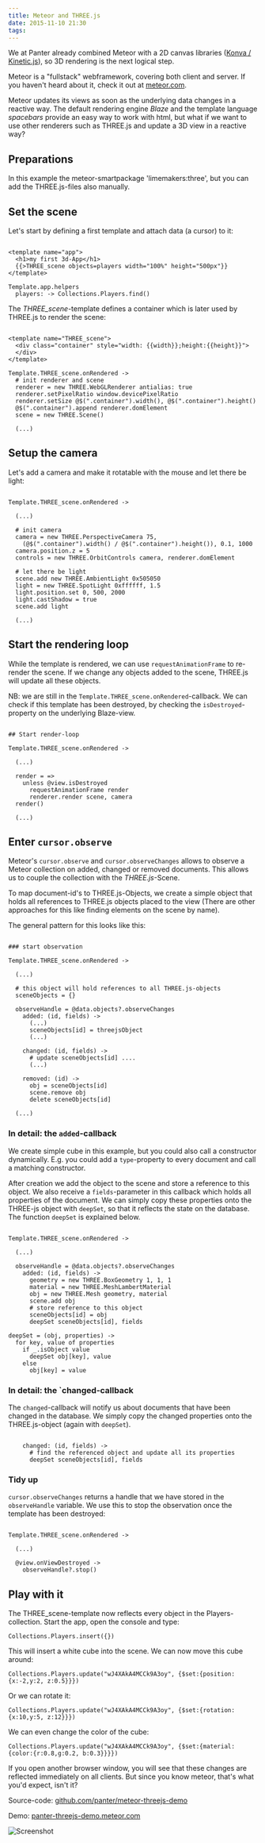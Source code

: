 ```yaml
---
title: Meteor and THREE.js
date: 2015-11-10 21:30
tags:
---
```


We at Panter already combined Meteor with a 2D canvas libraries ([Konva / Kinetic.js](https://github.com/konvajs/konva)), so 3D rendering is the next logical step.

Meteor is a "fullstack" webframework, covering both client and server. If you haven't heard about it, check it out at [meteor.com](https://www.meteor.com/).

Meteor updates its views as soon as the underlying data changes in a reactive way. The default rendering engine *Blaze* and the template language *spacebars* provide an easy way to work with html, but what if we want to use other renderers such as THREE.js and update a 3D view in a reactive way?

## Preparations

In this example the meteor-smartpackage 'limemakers:three', but you can add the THREE.js-files also manually.

## Set the scene

Let's start by defining a first template and attach data (a cursor) to it:

~~~

<template name="app">
  <h1>my first 3d-App</h1>
  {{>THREE_scene objects=players width="100%" height="500px"}}
</template>

Template.app.helpers
  players: -> Collections.Players.find()

~~~

The *THREE_scene*-template defines a container which is later used by THREE.js to render the scene:

~~~

<template name="THREE_scene">
  <div class="container" style="width: {{width}};height:{{height}}">
  </div>
</template>

Template.THREE_scene.onRendered ->
  # init renderer and scene
  renderer = new THREE.WebGLRenderer antialias: true
  renderer.setPixelRatio window.devicePixelRatio
  renderer.setSize @$(".container").width(), @$(".container").height()
  @$(".container").append renderer.domElement
  scene = new THREE.Scene()

  (...)

~~~

## Setup the camera

Let's add a camera and make it rotatable with the mouse and let there be light:

~~~

Template.THREE_scene.onRendered ->

  (...)

  # init camera
  camera = new THREE.PerspectiveCamera 75,
    (@$(".container").width() / @$(".container").height()), 0.1, 1000
  camera.position.z = 5
  controls = new THREE.OrbitControls camera, renderer.domElement

  # let there be light
  scene.add new THREE.AmbientLight 0x505050
  light = new THREE.SpotLight 0xffffff, 1.5
  light.position.set 0, 500, 2000
  light.castShadow = true
  scene.add light

  (...)

~~~

## Start the rendering loop

While the template is rendered, we can use `requestAnimationFrame` to re-render the scene. If we change any objects added to the scene, THREE.js will update all these objects.

NB: we are still in the `Template.THREE_scene.onRendered`-callback. We can check if this template has been destroyed, by checking the `isDestroyed`-property on the underlying Blaze-view.

~~~

## Start render-loop

Template.THREE_scene.onRendered ->

  (...)

  render = =>
    unless @view.isDestroyed
      requestAnimationFrame render
      renderer.render scene, camera
  render()

  (...)

~~~

## Enter `cursor.observe`

Meteor's `cursor.observe` and `cursor.observeChanges` allows to observe a Meteor collection on added, changed or removed documents. This allows us to couple the collection with the *THREE.js*-Scene.

To map document-id's to THREE.js-Objects, we create a simple object that holds all references to THREE.js objects placed to the view (There are other approaches for this like finding elements on the scene by name).

The general pattern for this looks like this:

~~~

### start observation

Template.THREE_scene.onRendered ->

  (...)

  # this object will hold references to all THREE.js-objects
  sceneObjects = {}

  observeHandle = @data.objects?.observeChanges
    added: (id, fields) ->
      (...)
      sceneObjects[id] = threejsObject
      (...)

    changed: (id, fields) ->
      # update sceneObjects[id] ....
      (...)

    removed: (id) ->
      obj = sceneObjects[id]
      scene.remove obj
      delete sceneObjects[id]

  (...)

~~~

### In detail: the `added`-callback

We create simple cube in this example, but you could also call a constructor dynamically. E.g. you could add a `type`-property to every document and call a matching constructor.

After creation we add the object to the scene and store a reference to this object. We also receive a `fields`-parameter in this callback which holds all properties of the document. We can simply copy these properties onto the THREE-js object with `deepSet`, so that it reflects the state on the database. The function `deepSet` is explained below.

~~~

Template.THREE_scene.onRendered ->

  (...)

  observeHandle = @data.objects?.observeChanges
    added: (id, fields) ->
      geometry = new THREE.BoxGeometry 1, 1, 1
      material = new THREE.MeshLambertMaterial
      obj = new THREE.Mesh geometry, material
      scene.add obj
      # store reference to this object
      sceneObjects[id] = obj
      deepSet sceneObjects[id], fields

deepSet = (obj, properties) ->
  for key, value of properties
    if _.isObject value
      deepSet obj[key], value
    else
      obj[key] = value

~~~

### In detail: the `changed-callback

The `changed`-callback will notify us about documents that have been changed in the database. We simply copy the changed properties onto the THREE.js-object (again with `deepSet`).

~~~

    changed: (id, fields) ->
      # find the referenced object and update all its properties
      deepSet sceneObjects[id], fields

~~~

### Tidy up

`cursor.observeChanges` returns a handle that we have stored in the `observeHandle` variable. We use this to stop the observation once the template has been destroyed:

~~~

Template.THREE_scene.onRendered ->

  (...)

  @view.onViewDestroyed ->
    observeHandle?.stop()

~~~

## Play with it

The THREE_scene-template now reflects every object in the Players-collection. Start the app, open the console and type:

`Collections.Players.insert({})`

This will insert a white cube into the scene. We can now move this cube around:

`Collections.Players.update("wJ4XAkA4MCCk9A3oy", {$set:{position:{x:-2,y:2, z:0.5}}})`

Or we can rotate it:

`Collections.Players.update("wJ4XAkA4MCCk9A3oy", {$set:{rotation:{x:10,y:5, z:12}}})`

We can even change the color of the cube:

`Collections.Players.update("wJ4XAkA4MCCk9A3oy", {$set:{material:{color:{r:0.8,g:0.2, b:0.3}}}})`

If you open another browser window, you will see that these changes are reflected immediately on all clients. But since you know meteor, that's what you'd expect, isn't it?


Source-code: [github.com/panter/meteor-threejs-demo](https://github.com/panter/meteor-threejs-demo)

Demo: [panter-threejs-demo.meteor.com](http://panter-threejs-demo.meteor.com/)

![Screenshot](images/2015-09-08-meteor-and-three-js/screenshot.png)


